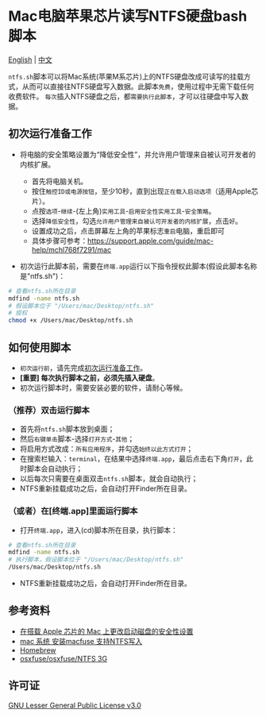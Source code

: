 # Mac电脑苹果芯片读写NTFS硬盘bash脚本

[English](readme.md) | [中文](readme-zh.md)

`ntfs.sh`脚本可以将Mac系统(苹果M系芯片)上的NTFS硬盘改成可读写的挂载方式，从而可以直接往NTFS硬盘写入数据。此脚本`免费`，使用过程中无需下载任何收费软件。
`每次`插入NTFS硬盘之后，都`需要执行此脚本`，才可以往硬盘中写入数据。

## 初次运行准备工作
- 将电脑的安全策略设置为“降低安全性”，并允许用户管理来自被认可开发者的内核扩展。
  - 首先将电脑关机。
  - 按住`触控ID或电源按钮`，至少10秒，直到出现`正在载入启动选项`（适用Apple芯片）。
  - 点按`选项`-`继续`-(左上角)`实用工具`-`启用安全性实用工具`-`安全策略`。
  - 选择`降低安全性`，勾选`允许用户管理来自被认可开发者的内核扩展`，点击`好`。
  - 设置成功之后，点击屏幕左上角的苹果标志`重启`电脑，重启即可
  - 具体步骤可参考：https://support.apple.com/guide/mac-help/mchl768f7291/mac

- 初次运行此脚本前，需要在`终端.app`运行以下指令授权此脚本(假设此脚本名称是"ntfs.sh")：
```bash
# 查看ntfs.sh所在目录
mdfind -name ntfs.sh
# 假设脚本位于 "/Users/mac/Desktop/ntfs.sh"
# 授权
chmod +x /Users/mac/Desktop/ntfs.sh
```

## 如何使用脚本
- `初次运行前`，请先完成[初次运行准备工作](#初次运行准备工作)。
- **[重要] 每次执行脚本之前，必须先插入硬盘**。
- 初次运行脚本时，需要安装必要的软件，请耐心等候。

### （推荐）双击运行脚本
- 首先将`ntfs.sh`脚本放到桌面；
- 然后`右键单击`脚本-选择`打开方式`-`其他`；
- 将启用方式改成：`所有应用程序`，并勾选`始终以此方式打开`；
- 在搜索栏输入：`terminal`，在结果中选择`终端.app`，最后点击右下角`打开`，此时脚本会自动执行；
- 以后每次只需要在桌面双击`ntfs.sh`脚本，就会自动执行；
- NTFS重新挂载成功之后，会自动打开Finder所在目录。


### （或者）在[终端.app]里面运行脚本
- 打开`终端.app`，进入(cd)脚本所在目录，执行脚本：
```bash
# 查看ntfs.sh所在目录
mdfind -name ntfs.sh
# 执行脚本，假设脚本位于 "/Users/mac/Desktop/ntfs.sh"
/Users/mac/Desktop/ntfs.sh
```
- NTFS重新挂载成功之后，会自动打开Finder所在目录。


## 参考资料
- [在搭载 Apple 芯片的 Mac 上更改启动磁盘的安全性设置](https://support.apple.com/guide/mac-help/mchl768f7291/mac)
- [mac 系统 安装macfuse 支持NTFS写入](https://www.cnblogs.com/qkcan/p/17473575.html)
- [Homebrew](https://brew.sh/)
- [osxfuse/osxfuse/NTFS 3G](https://github.com/osxfuse/osxfuse/wiki/NTFS-3G)

## 许可证
[GNU Lesser General Public License v3.0](https://choosealicense.com/licenses/gpl-3.0/)